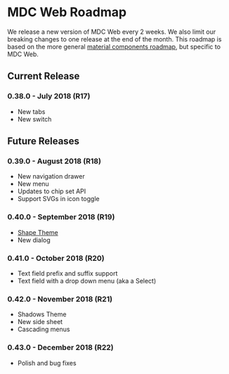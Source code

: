 # MDC Web Roadmap
We release a new version of MDC Web every 2 weeks. We also limit our breaking changes to one release at the end of the month. This roadmap is based on the more general [material components roadmap](https://github.com/material-components/material-components/blob/develop/ROADMAP.md), but specific to MDC Web.

## Current Release
### 0.38.0 - July 2018 (R17)
- New tabs
- New switch

## Future Releases
### 0.39.0 - August 2018 (R18)
- New navigation drawer
- New menu
- Updates to chip set API
- Support SVGs in icon toggle

### 0.40.0 - September 2018 (R19)
- [Shape Theme](https://material.io/go/design-shape) 
- New dialog

### 0.41.0 - October 2018 (R20)
- Text field prefix and suffix support
- Text field with a drop down menu (aka a Select)

### 0.42.0 - November 2018 (R21)
- Shadows Theme
- New side sheet
- Cascading menus

### 0.43.0 - December 2018 (R22)
- Polish and bug fixes
